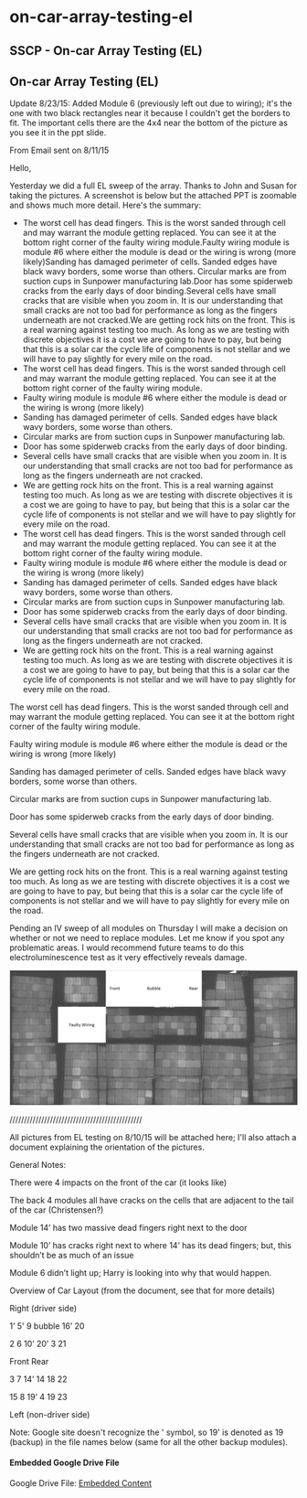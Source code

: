 # on-car-array-testing-el

## SSCP - On-car Array Testing (EL)

## On-car Array Testing (EL)

Update 8/23/15: Added Module 6 (previously left out due to wiring); it's the one with two black rectangles near it because I couldn't get the borders to fit. The important cells there are the 4x4 near the bottom of the picture as you see it in the ppt slide.&#x20;

From Email sent on 8/11/15

Hello,

Yesterday we did a full EL sweep of the array. Thanks to John and Susan for taking the pictures. A screenshot is below but the attached PPT is zoomable and shows much more detail. Here's the summary:

* The worst cell has dead fingers. This is the worst sanded through cell and may warrant the module getting replaced. You can see it at the bottom right corner of the faulty wiring module.Faulty wiring module is module #6 where either the module is dead or the wiring is wrong (more likely)Sanding has damaged perimeter of cells. Sanded edges have black wavy borders, some worse than others. Circular marks are from suction cups in Sunpower manufacturing lab.Door has some spiderweb cracks from the early days of door binding.Several cells have small cracks that are visible when you zoom in. It is our understanding that small cracks are not too bad for performance as long as the fingers underneath are not cracked.We are getting rock hits on the front. This is a real warning against testing too much. As long as we are testing with discrete objectives it is a cost we are going to have to pay, but being that this is a solar car the cycle life of components is not stellar and we will have to pay slightly for every mile on the road.&#x20;
* The worst cell has dead fingers. This is the worst sanded through cell and may warrant the module getting replaced. You can see it at the bottom right corner of the faulty wiring module.
* Faulty wiring module is module #6 where either the module is dead or the wiring is wrong (more likely)
* Sanding has damaged perimeter of cells. Sanded edges have black wavy borders, some worse than others.&#x20;
* Circular marks are from suction cups in Sunpower manufacturing lab.
* Door has some spiderweb cracks from the early days of door binding.
* Several cells have small cracks that are visible when you zoom in. It is our understanding that small cracks are not too bad for performance as long as the fingers underneath are not cracked.
* We are getting rock hits on the front. This is a real warning against testing too much. As long as we are testing with discrete objectives it is a cost we are going to have to pay, but being that this is a solar car the cycle life of components is not stellar and we will have to pay slightly for every mile on the road.&#x20;
* The worst cell has dead fingers. This is the worst sanded through cell and may warrant the module getting replaced. You can see it at the bottom right corner of the faulty wiring module.
* Faulty wiring module is module #6 where either the module is dead or the wiring is wrong (more likely)
* Sanding has damaged perimeter of cells. Sanded edges have black wavy borders, some worse than others.&#x20;
* Circular marks are from suction cups in Sunpower manufacturing lab.
* Door has some spiderweb cracks from the early days of door binding.
* Several cells have small cracks that are visible when you zoom in. It is our understanding that small cracks are not too bad for performance as long as the fingers underneath are not cracked.
* We are getting rock hits on the front. This is a real warning against testing too much. As long as we are testing with discrete objectives it is a cost we are going to have to pay, but being that this is a solar car the cycle life of components is not stellar and we will have to pay slightly for every mile on the road.&#x20;

The worst cell has dead fingers. This is the worst sanded through cell and may warrant the module getting replaced. You can see it at the bottom right corner of the faulty wiring module.

Faulty wiring module is module #6 where either the module is dead or the wiring is wrong (more likely)

Sanding has damaged perimeter of cells. Sanded edges have black wavy borders, some worse than others.&#x20;

Circular marks are from suction cups in Sunpower manufacturing lab.

Door has some spiderweb cracks from the early days of door binding.

Several cells have small cracks that are visible when you zoom in. It is our understanding that small cracks are not too bad for performance as long as the fingers underneath are not cracked.

We are getting rock hits on the front. This is a real warning against testing too much. As long as we are testing with discrete objectives it is a cost we are going to have to pay, but being that this is a solar car the cycle life of components is not stellar and we will have to pay slightly for every mile on the road.&#x20;

Pending an IV sweep of all modules on Thursday I will make a decision on whether or not we need to replace modules. Let me know if you spot any problematic areas. I would recommend future teams to do this electroluminescence test as it very effectively reveals damage.&#x20;

![](../../../../assets/image_0e88f15231.png)

//////////////////////////////////////////////

All pictures from EL testing on 8/10/15 will be attached here; I'll also attach a document explaining the orientation of the pictures.

General Notes:

There were 4 impacts on the front of the car (it looks like)

The back 4 modules all have cracks on the cells that are adjacent to the tail of the car (Christensen?)

Module 14’ has two massive dead fingers right next to the door

Module 10’ has cracks right next to where 14’ has its dead fingers; but, this shouldn’t be as much of an issue

Module 6 didn’t light up; Harry is looking into why that would happen.&#x20;

Overview of Car Layout (from the document, see that for more details)

Right (driver side)

1’        5'    9    bubble    16’    20

2        6    10’    20’        3     21

Front                                                                Rear

3        7    14’    14        18    22

15      8    19’    4          19    23

Left (non-driver side)

Note: Google site doesn't recognize the ' symbol, so 19' is denoted as 19 (backup) in the file names below (same for all the other backup modules).

#### Embedded Google Drive File

Google Drive File: [Embedded Content](https://drive.google.com/embeddedfolderview?id=1ZhtRiUHXLOpbpoKWArDc0do-m59U47rM#list)
